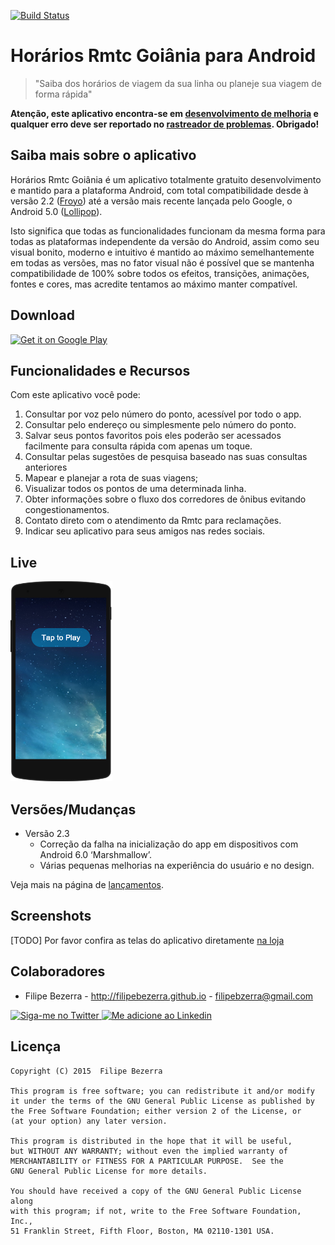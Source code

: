 [![Build Status](https://travis-ci.org/filipebezerra/HorariosRmtcGoiania.svg?branch=new-2.0)](https://travis-ci.org/filipebezerra/HorariosRmtcGoiania)

Horários Rmtc Goiânia para Android
===================

> "Saiba dos horários de viagem da sua linha ou planeje sua viagem de forma rápida"

__Atenção, este aplicativo encontra-se em [desenvolvimento de melhoria][3] e qualquer erro deve ser reportado no [rastreador de problemas][2]. Obrigado!__

Saiba mais sobre o aplicativo
-----------------------------

Horários Rmtc Goiânia é um aplicativo totalmente gratuito desenvolvimento e mantido para a plataforma Android, 
com total compatibilidade desde à versão 2.2 ([Froyo]) até a versão mais recente lançada pelo Google, o Android 5.0 
([Lollipop]). 

Isto significa que todas as funcionalidades funcionam da mesma forma para todas as plataformas
independente da versão do Android, assim como seu visual bonito, moderno e intuitivo é mantido ao máximo
semelhantemente em todas as versões, mas no fator visual não é possível que se mantenha compatibilidade de 100%
sobre todos os efeitos, transições, animações, fontes e cores, mas acredite tentamos ao máximo manter compatível.

Download
--------

<a href="https://play.google.com/store/apps/details?id=mx.x10.filipebezerra.horariosrmtcgoiania&utm_source=global_co&utm_medium=prtnr&utm_content=Mar2515&utm_campaign=PartBadge&pcampaignid=MKT-Other-global-all-co-prtnr-py-PartBadge-Mar2515-1"><img alt="Get it on Google Play" src="https://play.google.com/intl/en_us/badges/images/generic/pt-br-play-badge.png" heigth="480" width="272" /></a>

Funcionalidades e Recursos
--------------------------

Com este aplicativo você pode:

1. Consultar por voz pelo número do ponto, acessível por todo o app.
2. Consultar pelo endereço ou simplesmente pelo número do ponto.
3. Salvar seus pontos favoritos pois eles poderão ser acessados facilmente para consulta rápida com apenas um toque.
5. Consultar pelas sugestões de pesquisa baseado nas suas consultas anteriores
6. Mapear e planejar a rota de suas viagens;
7. Visualizar todos os pontos de uma determinada linha.
8. Obter informações sobre o fluxo dos corredores de ônibus evitando congestionamentos.
9. Contato direto com o atendimento da Rmtc para reclamações.
10. Indicar seu aplicativo para seus amigos nas redes sociais.

Live
------

<a href="https://appetize.io/app/ggxbqafba7p8w6gu5m1dxtcthw?device=nexus5&scale=75&orientation=portrait&osVersion=6.0&autoplay=true" target="_blank"><img src="./art/live/Appetize-Nexus5.PNG" heigth="320" width="163"></a>

Versões/Mudanças
----------------

* Versão 2.3
  * Correção da falha na inicialização do app em dispositivos com Android 6.0 ‘Marshmallow’.
  * Várias pequenas melhorias na experiência do usuário e no design.
 
Veja mais na página de [lançamentos][4].

Screenshots
------------
[TODO] Por favor confira as telas do aplicativo diretamente [na loja][1]

Colaboradores
-------------

* Filipe Bezerra - http://filipebezerra.github.io - filipebzerra@gmail.com

<a href="https://twitter.com/filipebsousa">
  <img alt="Siga-me no Twitter" src="http://imageshack.us/a/img812/3923/smallth.png" />
</a>
<a href="https://br.linkedin.com/in/filipebezerra">
  <img alt="Me adicione ao Linkedin" src="http://imageshack.us/a/img41/7877/smallld.png" />
</a>

Licença
-------

    Copyright (C) 2015  Filipe Bezerra

    This program is free software; you can redistribute it and/or modify
    it under the terms of the GNU General Public License as published by
    the Free Software Foundation; either version 2 of the License, or
    (at your option) any later version.

    This program is distributed in the hope that it will be useful,
    but WITHOUT ANY WARRANTY; without even the implied warranty of
    MERCHANTABILITY or FITNESS FOR A PARTICULAR PURPOSE.  See the
    GNU General Public License for more details.

    You should have received a copy of the GNU General Public License along
    with this program; if not, write to the Free Software Foundation, Inc.,
    51 Franklin Street, Fifth Floor, Boston, MA 02110-1301 USA.

[froyo]:http://www.android.com/history/
[Lollipop]:http://www.android.com/versions/lollipop-5-0/
[1]: https://play.google.com/store/apps/details?id=mx.x10.filipebezerra.horariosrmtcgoiania
[2]: https://github.com/filipebezerra/HorariosRmtcGoiania/issues
[3]: https://github.com/filipebezerra/HorariosRmtcGoiania/tree/develop
[4]: https://github.com/filipebezerra/HorariosRmtcGoiania/releases

